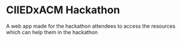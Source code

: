 # CIIEDxACM Hackathon
 A web app made for the hackathon attendees to access the resources which can help them in the hackathon
